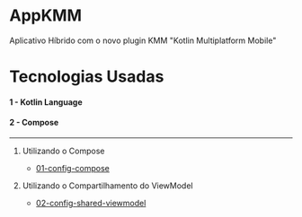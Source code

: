 # AppKMM
Aplicativo Híbrido com o novo plugin KMM "Kotlin Multiplatform Mobile"

# Tecnologias Usadas

#### 1 - Kotlin Language
#### 2 - Compose

-----------------------------------------------------------------------------------------------------

1. Utilizando o Compose
    - [01-config-compose](https://github.com/joaoboscocordeiro/AppKMM/tree/01-config-compose-dependencies)

2. Utilizando o Compartilhamento do ViewModel
    - [02-config-shared-viewmodel](https://github.com/joaoboscocordeiro/AppKMM/tree/02-config-shared-viewmodel)

